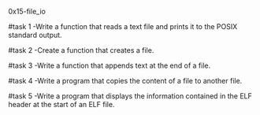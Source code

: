 0x15-file_io

#task 1
-Write a function that reads a text file and prints it to the POSIX standard output.

#task 2
-Create a function that creates a file.

#task 3
-Write a function that appends text at the end of a file.

#task 4
-Write a program that copies the content of a file to another file.

#task 5
-Write a program that displays the information contained in the ELF header at the start of an ELF file.
